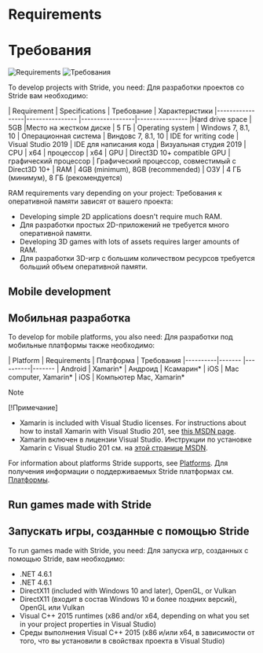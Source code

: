 # Requirements
# Требования

![Requirements](media/requirements.png)
![Требования](media/requirements.png)

To develop projects with Stride, you need:
Для разработки проектов со Stride вам необходимо:

| Requirement     | Specifications 
|  Требование |  Характеристики
|-----------------|----------------
|-----------------|----------------
|Hard drive space | 5GB
|Место на жестком диске |  5 ГБ
| Operating system | Windows 7, 8.1, 10 
|  Операционная система |  Виндовс 7, 8.1, 10
| IDE for writing code | Visual Studio 2019
|  IDE для написания кода |  Визуальная студия 2019
| CPU | x64
|  процессор |  x64
| GPU | Direct3D 10+ compatible GPU
|  графический процессор |  Графический процессор, совместимый с Direct3D 10+
| RAM | 4GB (minimum), 8GB (recommended) 
|  ОЗУ |  4 ГБ (минимум), 8 ГБ (рекомендуется)

RAM requirements vary depending on your project:
Требования к оперативной памяти зависят от вашего проекта:

* Developing simple 2D applications doesn't require much RAM.
* Для разработки простых 2D-приложений не требуется много оперативной памяти.
* Developing 3D games with lots of assets requires larger amounts of RAM.
* Для разработки 3D-игр с большим количеством ресурсов требуется больший объем оперативной памяти.

## Mobile development
## Мобильная разработка

To develop for mobile platforms, you also need:
Для разработки под мобильные платформы также необходимо:

| Platform | Requirements
|  Платформа |  Требования
|----------|-------
|----------|-------
| Android  | Xamarin* 
|  Андроид |  Ксамарин*
| iOS      | Mac computer, Xamarin* 
|  iOS |  Компьютер Mac, Xamarin*

> [!Note]
> [!Примечание]
> * Xamarin is included with Visual Studio licenses. For instructions about how to install Xamarin with Visual Studio 201, see [this MSDN page](https://docs.microsoft.com/en-us/visualstudio/cross-platform/setup-and-install).
> * Xamarin включен в лицензии Visual Studio.  Инструкции по установке Xamarin с Visual Studio 201 см. на [этой странице MSDN](https://docs.microsoft.com/en-us/visualstudio/cross-platform/setup-and-install).

For information about platforms Stride supports, see [Platforms](../platforms/index.md).
Для получения информации о поддерживаемых Stride платформах см. [Платформы](../platforms/index.md).

## Run games made with Stride
## Запускать игры, созданные с помощью Stride

To run games made with Stride, you need:
Для запуска игр, созданных с помощью Stride, вам необходимо:

- .NET 4.6.1
- .NET 4.6.1
- DirectX11 (included with Windows 10 and later), OpenGL, or Vulkan
- DirectX11 (входит в состав Windows 10 и более поздних версий), OpenGL или Vulkan
- Visual C++ 2015 runtimes (x86 and/or x64, depending on what you set in your project properties in Visual Studio)
- Среды выполнения Visual C++ 2015 (x86 и/или x64, в зависимости от того, что вы установили в свойствах проекта в Visual Studio)
